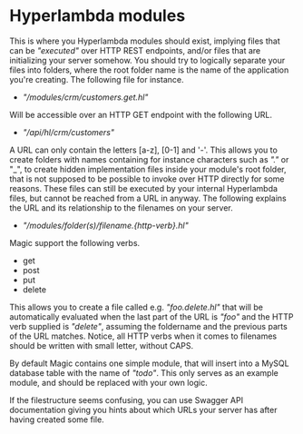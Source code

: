 
# Hyperlambda modules

This is where you Hyperlambda modules should exist, implying files that can be _"executed"_ over HTTP REST
endpoints, and/or files that are initializing your server somehow. You should try to logically separate your
files into folders, where the root folder name is the name of the application you're creating. The following
file for instance.

* _"/modules/crm/customers.get.hl"_

Will be accessible over an HTTP GET endpoint with the following URL.

* _"/api/hl/crm/customers"_

A URL can only contain the letters [a-z], [0-1] and '-'. This allows you to create folders with names
containing for instance characters such as _"."_ or "_", to create hidden implementation files inside
your module's root folder, that is not supposed to be possible to invoke over HTTP directly for some reasons.
These files can still be executed by your internal Hyperlambda files, but cannot be reached from a URL in anyway.
The following explains the URL and its relationship to the filenames on your server.

* _"/modules/folder(s)/filename.{http-verb}.hl"_

Magic support the following verbs.

* get
* post
* put
* delete

This allows you to create a file called e.g. _"foo.delete.hl"_ that will be automatically evaluated when
the last part of the URL is _"foo"_ and the HTTP verb supplied is _"delete"_, assuming the foldername and
the previous parts of the URL matches. Notice, all HTTP verbs when it comes to filenames should be written
with small letter, without CAPS.

By default Magic contains one simple module, that will insert into a MySQL database table with the name
of _"todo"_. This only serves as an example module, and should be replaced with your own logic.

If the filestructure seems confusing, you can use Swagger API documentation giving you hints about which
URLs your server has after having created some file.
